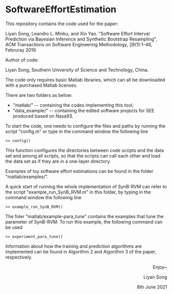 # SoftwareEffortEstimation
This repository contains the code used for the paper:

Liyan Song, Leandro L. Minku, and Xin Yao. "Software Effort Interval Prediction via Bayesian Inference and Synthetic Bootstrap Resampling", ACM Transactions on Software Engineering Methodology, 28(1):1–46, Februray 2019.

Author of code:

Liyan Song, Southern University of Science and Technology, China.


The code only requires basic Matlab libraries, which can all be downloaded with a purchased Matlab licenses.

There are two folders as below:
  * "matlab/" -- containing the codes implementing this tool;
  * "data_example/" -- containing the edited software projects for SEE produced based on Nasa93.

To start the code, one needs to configure the files and paths by running the script "config.m" or type in the command window the following line

    >> config()

This function configures the directories between code scripts and the data set and among all scripts, so that the scripts can call each other and load the data set as if they are in a one-layer directory.


Examples of toy software effort estimations can be found in the folder "matlab/examples/".

A quick start of running the whole implementation of SynB-RVM can refer to the script "example_run_SynB_RVM.m" in this folder, by typing in the command window the following line

    >> example_run_SynB_RVM()

The foler "matlab/example-para_tune" contains the examples that tune the parameter of SynB-RVM. To run this example, the following command can be used
    
    >> experiment_para_tune()


Information about how the training and prediction algorithms are implemented can be found in Algorithm 2 and Algorithm 3 of the paper, respectively.


<p align="right">Enjoy~</p>

<p align="right">Liyan Song</p>

<p align="right">8th June 2021</p>


